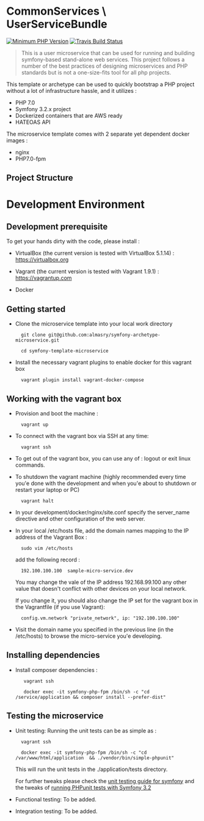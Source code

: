 CommonServices \ UserServiceBundle 
==================================
   
[![Minimum PHP Version](https://img.shields.io/badge/php-%3E%3D%207.0-8892BF.svg?style=flat)](https://php.net/)   [![Travis Build Status](https://travis-ci.org/almasry/user-microservice.svg?branch=master)](https://travis-ci.org/almasry/user-microservice)



> This is a user microservice that can be used for running and building symfony-based stand-alone web services. This project follows 
a number of the best practices of designing microservices and PHP standards but is not a one-size-fits tool for all php projects. 

This template or archetype can be used to quickly bootstrap a PHP project without a lot of infrastructure hassle, and it utilizes :

* PHP 7.0
* Symfony 3.2.x project 
* Dockerized containers that are AWS ready
* HATEOAS API  

The microservice template comes with 2  separate yet dependent docker images :
    
* nginx 
* PHP7.0-fpm

## Project Structure   
    
    
Development Environment  
=========================

## Development prerequisite

To get your hands dirty with the code, please install  :

- VirtualBox (the current version is tested with VirtualBox 5.1.14) :  https://virtualbox.org 

- Vagrant (the current version is tested with Vagrant 1.9.1) : https://vagrantup.com

- Docker  


## Getting started  

- Clone the microservice template into your local work directory 
  
        git clone git@github.com:almasry/symfony-archetype-microservice.git
        
        cd symfony-template-microservice 

- Install the necessary vagrant plugins to enable docker for this vagrant box 

        vagrant plugin install vagrant-docker-compose
        

    
## Working with the vagrant box 

- Provision and boot the machine :
        
        vagrant up

- To connect with the vagrant box via SSH at any time:

        vagrant ssh
    
- To get out of the vagrant box, you can use any of : logout or exit linux commands.
    
- To shutdown the vagrant machine (highly recommended every time you'e done with the development and when you'e about to shutdown 
    or restart your laptop or PC)

        vagrant halt 

- In your development/docker/nginx/site.conf specify the server_name directive and other configuration of the web server.

- In your local /etc/hosts  file, add the domain names mapping to the IP address of the Vagrant Box :
 
        sudo vim /etc/hosts 
        
    add the following record :
        
        192.100.100.100  sample-micro-service.dev 
        
    You may change the vale of the IP address 192.168.99.100 any other value that doesn't conflict with other devices on your local network.
     
    If you change it, you should also change the IP set for the vagrant box in the Vagrantfile (if you use Vagrant):
     
        config.vm.network "private_network", ip: "192.100.100.100"
        
        
-    Visit the domain name you specified in the previous line (in the /etc/hosts) to browse the micro-service you'e developing.  


## Installing dependencies 

-    Install composer dependencies :
     
            vagrant ssh 
            
            docker exec -it symfony-php-fpm /bin/sh -c "cd /service/application && composer install --prefer-dist"


## Testing the microservice   

- Unit testing: Running the unit tests can be as simple as : 

        vagrant ssh 
            
        docker exec -it symfony-php-fpm /bin/sh -c "cd /var/www/html/application  && ./vendor/bin/simple-phpunit"

    This will run the unit tests in the ./application/tests directory.
    
    For further tweaks please check the [unit testing guide for symfony](http://symfony.com/doc/current/create_framework/unit_testing.html) and the tweaks of [running PHPunit tests with Symfony 3.2](http://symfony.com/blog/how-to-solve-phpunit-issues-in-symfony-3-2-applications) 
    
    
- Functional testing: To be added.

- Integration testing: To be added.
